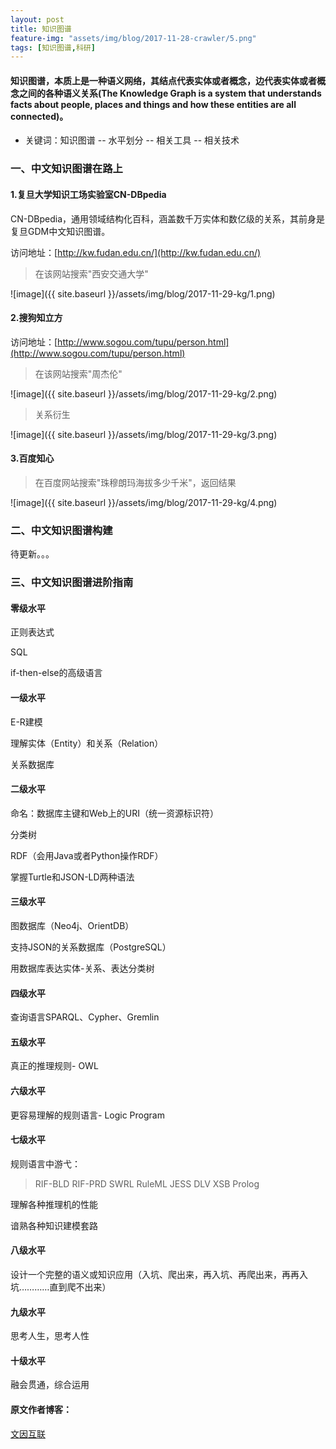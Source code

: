 ```yaml
---
layout: post
title: 知识图谱
feature-img: "assets/img/blog/2017-11-28-crawler/5.png"
tags: [知识图谱,科研]
---
```

#### 知识图谱，本质上是一种语义网络，其结点代表实体或者概念，边代表实体或者概念之间的各种语义关系(The Knowledge Graph is a system that understands facts about people, places and things and how these entities are all connected)。

* 关键词：知识图谱 -- 水平划分 -- 相关工具 -- 相关技术

### 一、中文知识图谱在路上

#### 1.复旦大学知识工场实验室CN-DBpedia

CN-DBpedia，通用领域结构化百科，涵盖数千万实体和数亿级的关系，其前身是复旦GDM中文知识图谱。

访问地址：[http://kw.fudan.edu.cn/](http://kw.fudan.edu.cn/)

>在该网站搜索"西安交通大学"

![image]({{ site.baseurl }}/assets/img/blog/2017-11-29-kg/1.png)

#### 2.搜狗知立方

访问地址：[http://www.sogou.com/tupu/person.html](http://www.sogou.com/tupu/person.html)

>在该网站搜索"周杰伦"

![image]({{ site.baseurl }}/assets/img/blog/2017-11-29-kg/2.png)

>关系衍生

![image]({{ site.baseurl }}/assets/img/blog/2017-11-29-kg/3.png)

#### 3.百度知心

>在百度网站搜索"珠穆朗玛海拔多少千米"，返回结果

![image]({{ site.baseurl }}/assets/img/blog/2017-11-29-kg/4.png)

### 二、中文知识图谱构建

待更新。。。

### 三、中文知识图谱进阶指南

#### 零级水平

正则表达式

SQL

if-then-else的高级语言

#### 一级水平

E-R建模

理解实体（Entity）和关系（Relation）

关系数据库

#### 二级水平

命名：数据库主键和Web上的URI（统一资源标识符）

分类树

RDF（会用Java或者Python操作RDF）

掌握Turtle和JSON-LD两种语法

#### 三级水平

图数据库（Neo4j、OrientDB）

支持JSON的关系数据库（PostgreSQL）

用数据库表达实体-关系、表达分类树

#### 四级水平

查询语言SPARQL、Cypher、Gremlin

#### 五级水平

真正的推理规则- OWL

#### 六级水平

更容易理解的规则语言- Logic Program

#### 七级水平

规则语言中游弋：

>RIF-BLD
>RIF-PRD
>SWRL
>RuleML
>JESS
>DLV
>XSB
>Prolog

理解各种推理机的性能

谙熟各种知识建模套路

#### 八级水平

设计一个完整的语义或知识应用（入坑、爬出来，再入坑、再爬出来，再再入坑…………直到爬不出来）

#### 九级水平

思考人生，思考人性

#### 十级水平

融会贯通，综合运用

#### 原文作者博客：

[文因互联](http://blog.memect.cn/)
